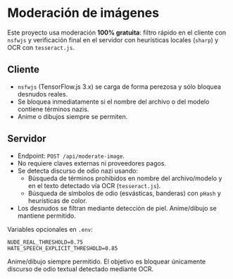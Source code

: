 # Moderación de imágenes

Este proyecto usa moderación **100% gratuita**: filtro rápido en el cliente con `nsfwjs` y verificación final en el servidor con heurísticas locales (`sharp`) y OCR con `tesseract.js`.

## Cliente
- `nsfwjs` (TensorFlow.js 3.x) se carga de forma perezosa y sólo bloquea desnudos reales.
- Se bloquea inmediatamente si el nombre del archivo o del modelo contiene términos nazis.
- Anime o dibujos siempre se permiten.

## Servidor
- Endpoint: `POST /api/moderate-image`.
- No requiere claves externas ni proveedores pagos.
- Se detecta discurso de odio nazi usando:
  - Búsqueda de términos prohibidos en nombre del archivo/modelo y en el texto detectado vía OCR (`tesseract.js`).
  - Búsqueda de símbolos de odio (esvásticas, banderas) con `pHash` y heurísticas de color.
- Los desnudos se filtran mediante detección de piel. Anime/dibujo se mantiene permitido.

Variables opcionales en `.env`:

```
NUDE_REAL_THRESHOLD=0.75
HATE_SPEECH_EXPLICIT_THRESHOLD=0.85
```

Anime/dibujo siempre permitido. El objetivo es bloquear únicamente discurso de odio textual detectado mediante OCR.
